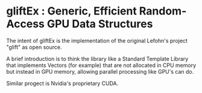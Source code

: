 # gliftEx : Generic, Efficient Random-Access GPU Data Structures 

The intent of gliftEx is the implementation of the original Lefohn's project "glift" as open source.

A brief introduction is to think the library like a Standard Template Library that implements Vectors (for example)
that are not allocated in CPU memory but instead in GPU memory, allowing parallel processing like GPU's can do.

Similar progect is Nvidia's proprietary CUDA.
